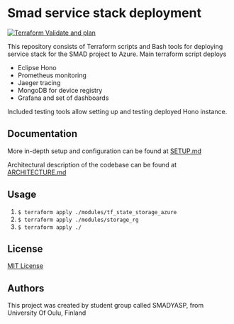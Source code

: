 # Smad service stack deployment

[![Terraform Validate and plan](https://github.com/smaddis/smad-deploy-azure/actions/workflows/terraform-plan.yml/badge.svg)](https://github.com/smaddis/smad-deploy-azure/actions/workflows/terraform-plan.yml)

This repository consists of Terraform scripts and Bash tools for deploying service stack for the SMAD project to Azure. Main terraform script deploys
- Eclipse Hono
- Prometheus monitoring
- Jaeger tracing
- MongoDB for device registry
- Grafana and set of dashboards

Included testing tools allow setting up and testing deployed Hono instance.

## Documentation

More in-depth setup and configuration can be found at [SETUP.md](../docs/SETUP.md)

Architectural description of the codebase can be found at [ARCHITECTURE.md](/../../docs/ARCHITECTURE.md)

## Usage

1. `$ terraform apply ./modules/tf_state_storage_azure`
2. `$ terraform apply ./modules/storage_rg`
3. `$ terraform apply ./`

## License
[MIT License](./LICENSE)

## Authors

This project was created by student group called  SMADYASP, from University Of Oulu, Finland